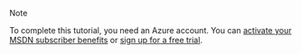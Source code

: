 > [!NOTE]
> To complete this tutorial, you need an Azure account. You can <a href="/pricing/member-offers/msdn-benefits-details/" target="_blank">activate your MSDN subscriber benefits</a> or <a href="/pricing/free-trial/" target="_blank">sign up for a free trial</a>.
> 
> 

